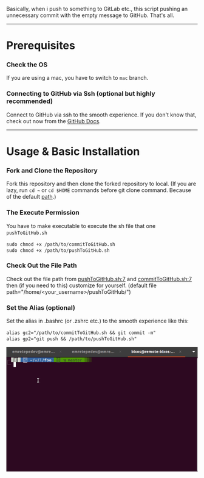 Basically, when i push to something to GitLab etc., this script pushing an unnecessary commit with the empty message to GitHub. That's all.

---
# Prerequisites

### Check the OS

If you are using a mac, you have to switch to `mac` branch.

### Connecting to GitHub via Ssh (optional but highly recommended)

Connect to GitHub via ssh to the smooth experience. If you don't know that, check out now from the [GitHub Docs](https://docs.github.com/en/authentication/connecting-to-github-with-ssh).

---
# Usage & Basic Installation

### Fork and Clone the Repository

Fork this repository and then clone the forked repository to local. (If you are lazy, run `cd ~` or `cd $HOME` commands before git clone command. Because of the default [path](README.md#check-out-the-file-path).)

### The Execute Permission

You have to make executable to execute the sh file that one `pushToGitHub.sh`

```
sudo chmod +x /path/to/commitToGitHub.sh
sudo chmod +x /path/to/pushToGitHub.sh
```

### Check Out the File Path

Check out the file path from [pushToGitHub.sh:7](https://github.com/emretepedev/pushToGitHub/blob/master/pushToGitHub.sh#L7) and [commitToGitHub.sh:7](https://github.com/emretepedev/pushToGitHub/blob/master/commitToGitHub.sh#L7) then (if you need to this) customize for yourself. (default file path="/home/<your_username>/pushToGitHub/")

### Set the Alias (optional)

Set the alias in .bashrc (or .zshrc etc.) to the smooth experience like this:

```
alias gc2="/path/to/commitToGitHub.sh && git commit -m"
alias gp2="git push && /path/to/pushToGitHub.sh"
```

![tutorial](tutorial.gif)
